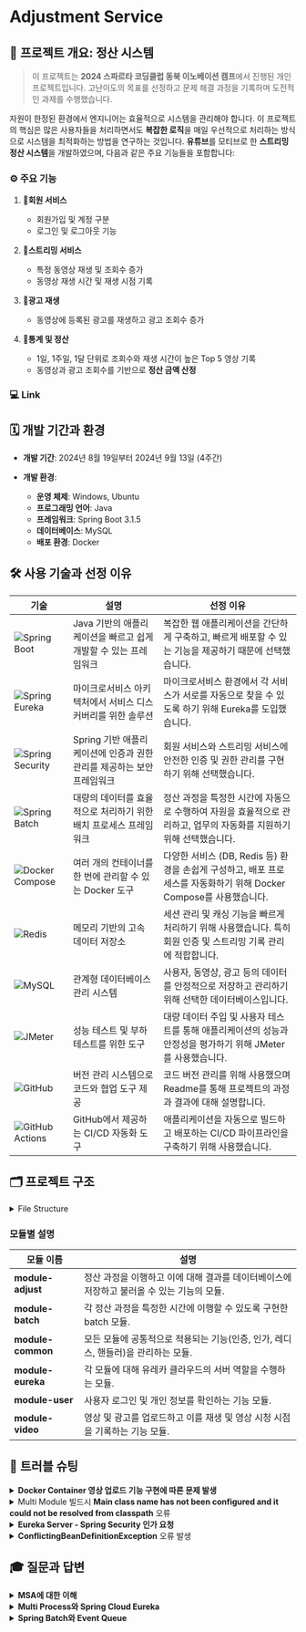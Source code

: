 # Adjustment Service

## 📜 프로젝트 개요: **정산 시스템**
>
>이 프로젝트는 **2024 스파르타 코딩클럽 동북 이노베이션 캠프**에서 진행된 개인 프로젝트입니다.
>고난이도의 목표를 선정하고 문제 해결 과정을 기록하며 도전적인 과제를 수행했습니다.
>
자원이 한정된 환경에서 엔지니어는 효율적으로 시스템을 관리해야 합니다. 이 프로젝트의 핵심은 많은 사용자들을 처리하면서도 **복잡한 로직**을 매일 우선적으로 처리하는 방식으로 시스템을 최적화하는 방법을 연구하는 것입니다. **유튜브**를 모티브로 한 **스트리밍 정산 시스템**을 개발하였으며, 다음과 같은 주요 기능들을 포함합니다:

### ⚙️ 주요 기능
1. 📌**회원 서비스**
   - 회원가입 및 계정 구분
   - 로그인 및 로그아웃 기능

2. 📌**스트리밍 서비스** 
   - 특정 동영상 재생 및 조회수 증가
   - 동영상 재생 시간 및 재생 시점 기록

3. 📌**광고 재생** 
   - 동영상에 등록된 광고를 재생하고 광고 조회수 증가

4. 📌**통계 및 정산** 
   - 1일, 1주일, 1달 단위로 조회수와 재생 시간이 높은 Top 5 영상 기록
   - 동영상과 광고 조회수를 기반으로 **정산 금액 산정**
  
### 💻 Link


## 🗓️ 개발 기간과 환경

- **개발 기간**: 2024년 8월 19일부터 2024년 9월 13일 (4주간)

- **개발 환경**:
  - **운영 체제**: Windows, Ubuntu
  - **프로그래밍 언어**: Java
  - **프레임워크**: Spring Boot 3.1.5
  - **데이터베이스**: MySQL
  - **배포 환경**: Docker

## 🛠️ 사용 기술과 선정 이유

| 기술                                                                                                  | 설명                                                                 | 선정 이유                                                                                              |
|-------------------------------------------------------------------------------------------------------|----------------------------------------------------------------------|-------------------------------------------------------------------------------------------------------|
| ![Spring Boot](https://img.shields.io/badge/Spring%20Boot-6DB33F?style=flat&logo=spring-boot&logoColor=white)    | Java 기반의 애플리케이션을 빠르고 쉽게 개발할 수 있는 프레임워크       | 복잡한 웹 애플리케이션을 간단하게 구축하고, 빠르게 배포할 수 있는 기능을 제공하기 때문에 선택했습니다.    |
| ![Spring Eureka](https://img.shields.io/badge/Spring%20Eureka-6DB33F?style=flat&logo=spring&logoColor=white)     | 마이크로서비스 아키텍처에서 서비스 디스커버리를 위한 솔루션           | 마이크로서비스 환경에서 각 서비스가 서로를 자동으로 찾을 수 있도록 하기 위해 Eureka를 도입했습니다.      |
| ![Spring Security](https://img.shields.io/badge/Spring%20Security-6DB33F?style=flat&logo=spring-security&logoColor=white) | Spring 기반 애플리케이션에 인증과 권한 관리를 제공하는 보안 프레임워크  | 회원 서비스와 스트리밍 서비스에 안전한 인증 및 권한 관리를 구현하기 위해 선택했습니다.                    |
| ![Spring Batch](https://img.shields.io/badge/Spring%20Batch-6DB33F?style=flat&logo=spring&logoColor=white)    | 대량의 데이터를 효율적으로 처리하기 위한 배치 프로세스 프레임워크         | 정산 과정을 특정한 시간에 자동으로 수행하여 자원을 효율적으로 관리하고, 업무의 자동화를 지원하기 위해 선택했습니다. |
| ![Docker Compose](https://img.shields.io/badge/Docker%20Compose-2496ED?style=flat&logo=docker&logoColor=white)  | 여러 개의 컨테이너를 한 번에 관리할 수 있는 Docker 도구               | 다양한 서비스 (DB, Redis 등) 환경을 손쉽게 구성하고, 배포 프로세스를 자동화하기 위해 Docker Compose를 사용했습니다.|
| ![Redis](https://img.shields.io/badge/Redis-DC382D?style=flat&logo=redis&logoColor=white)              | 메모리 기반의 고속 데이터 저장소                                      | 세션 관리 및 캐싱 기능을 빠르게 처리하기 위해 사용했습니다. 특히 회원 인증 및 스트리밍 기록 관리에 적합합니다.|
| ![MySQL](https://img.shields.io/badge/MySQL-4479A1?style=flat&logo=mysql&logoColor=white)              | 관계형 데이터베이스 관리 시스템                                        | 사용자, 동영상, 광고 등의 데이터를 안정적으로 저장하고 관리하기 위해 선택한 데이터베이스입니다.           |
| ![JMeter](https://img.shields.io/badge/JMeter-0A7E32?style=flat&logo=apache&logoColor=white)           | 성능 테스트 및 부하 테스트를 위한 도구                                 | 대량 데이터 주입 및 사용자 테스트를 통해 애플리케이션의 성능과 안정성을 평가하기 위해 JMeter를 사용했습니다.       |
| ![GitHub](https://img.shields.io/badge/GitHub-181717?style=flat&logo=github&logoColor=white)           | 버전 관리 시스템으로 코드와 협업 도구 제공                            | 코드 버전 관리를 위해 사용했으며 Readme를 통해 프로젝트의 과정과 결과에 대해 설명합니다.          |
| ![GitHub Actions](https://img.shields.io/badge/GitHub%20Actions-2088FF?style=flat&logo=github-actions&logoColor=white) | GitHub에서 제공하는 CI/CD 자동화 도구                                | 애플리케이션을 자동으로 빌드하고 배포하는 CI/CD 파이프라인을 구축하기 위해 사용했습니다.                  |

## 🗂️ 프로젝트 구조
<details>
<summary>File Structure</summary>
<pre>
📦adjustment
 ┣ 📂.github
 ┃ ┗ 📂workflows
 ┃ ┃ ┗ 📜deploy.yml
 ┣ 📂module-adjust
 ┃ ┣ 📂src
 ┃ ┃ ┣ 📂main
 ┃ ┃ ┃ ┣ 📂java.com.sparta.controller
 ┃ ┃ ┃ ┣ 📂java.com.sparta.dto
 ┃ ┃ ┃ ┣ 📂java.com.sparta.entity.base
 ┃ ┃ ┃ ┣ 📂java.com.sparta.entity
 ┃ ┃ ┃ ┣ 📂java.com.sparta.repository
 ┃ ┃ ┃ ┣ 📂java.com.sparta.service
 ┃ ┃ ┃ ┗ 📂resources
 ┃ ┃ ┃   ┗ 📜application-profile.properties
 ┃ ┃ ┗ 📂test
 ┃ ┗ 📜build.gradle
 ┃ ┗ 📜Dockerfile
 ┃ ┗ 📜settings.gradle
 ┣ 📂module-batch
 ┃ ┣ 📂src
 ┃ ┃ ┣ 📂main
 ┃ ┃ ┃ ┣ 📂java.com.sparta.config
 ┃ ┃ ┃ ┗ 📂resources
 ┃ ┃ ┃   ┗ 📜application-profile.properties
 ┃ ┃ ┗ 📂test
 ┃ ┗ 📜build.gradle
 ┃ ┗ 📜Dockerfile
 ┃ ┗ 📜settings.gradle
 ┣ 📂module-common
 ┃ ┣ 📂src
 ┃ ┃ ┣ 📂main
 ┃ ┃ ┃ ┣ 📂java.com.sparta.config
 ┃ ┃ ┃ ┣ 📂java.com.sparta.dto
 ┃ ┃ ┃ ┣ 📂java.com.sparta.entity
 ┃ ┃ ┃ ┣ 📂java.com.sparta.filter
 ┃ ┃ ┃ ┣ 📂java.com.sparta.handler
 ┃ ┃ ┃ ┣ 📂java.com.sparta.repository
 ┃ ┃ ┃ ┣ 📂java.com.sparta.security
 ┃ ┃ ┃ ┣ 📂java.com.sparta.service
 ┃ ┃ ┃ ┗ 📂resources
 ┃ ┃ ┃   ┗ 📜application.properties
 ┃ ┃ ┗ 📂test
 ┃ ┗ 📜build.gradle
 ┣ 📂module-eureka
 ┃ ┣ 📂src
 ┃ ┃ ┣ 📂main
 ┃ ┃ ┃ ┗ 📂java.com.sparta
 ┃ ┃ ┃ ┗ 📂resources
 ┃ ┃ ┃   ┗ 📜application.properties
 ┃ ┃ ┗ 📂test
 ┃ ┗ 📜build.gradle
 ┃ ┗ 📜Dockerfile
 ┃ ┗ 📜settings.gradle
 ┣ 📂module-user
 ┃ ┣ 📂src
 ┃ ┃ ┣ 📂main
 ┃ ┃ ┃ ┣ 📂java.com.sparta.controller
 ┃ ┃ ┃ ┣ 📂java.com.sparta.service
 ┃ ┃ ┃ ┗ 📂resources
 ┃ ┃ ┃   ┗ 📜application-profile.properties
 ┃ ┃ ┗ 📂test
 ┃ ┗ 📜build.gradle
 ┃ ┗ 📜Dockerfile
 ┃ ┗ 📜settings.gradle
 ┣ 📂module-video
 ┃ ┣ 📂src
 ┃ ┃ ┣ 📂main
 ┃ ┃ ┃ ┣ 📂java.com.sparta.controller
 ┃ ┃ ┃ ┣ 📂java.com.sparta.service
 ┃ ┃ ┃ ┗ 📂resources
 ┃ ┃ ┃   ┗ 📜application-profile.properties
 ┃ ┃ ┗ 📂test
 ┃ ┗ 📜build.gradle
 ┃ ┗ 📜Dockerfile
 ┃ ┗ 📜settings.gradle
 ┣ 📜.gitignore
 ┣ 📜build.gradle
 ┣ 📜docker-compose.yml
 ┣ 📜gradlew
 ┣ 📜gradlew.bat
 ┣ 📜HELP.md
 ┗ 📜settings.gradle 
</pre>
</details>

### 모듈별 설명
| 모듈 이름        | 설명                                                            |
|------------------|-----------------------------------------------------------------|
| **module-adjust** | 정산 과정을 이행하고 이에 대해 결과를 데이터베이스에 저장하고 불러올 수 있는 기능의 모듈. |
| **module-batch**  | 각 정산 과정을 특정한 시간에 이행할 수 있도록 구현한 batch 모듈. |
| **module-common** | 모든 모듈에 공통적으로 적용되는 기능(인증, 인가, 레디스, 핸들러)을 관리하는 모듈. |
| **module-eureka** | 각 모듈에 대해 유레카 클라우드의 서버 역할을 수행하는 모듈. |
| **module-user**   | 사용자 로그인 및 개인 정보를 확인하는 기능 모듈.              |
| **module-video**  | 영상 및 광고를 업로드하고 이를 재생 및 영상 시청 시점을 기록하는 기능 모듈. |

## 🤔 트러블 슈팅
<details>
<summary><strong>Docker Container 영상 업로드 기능 구현에 따른 문제 발생</strong></summary>
   
   💡 **문제** : Docker Container에서 영상 업로드 기능 구현을 했지만 **업로드된 파일을 찾을 수 없는 문제 발생**<br>
   ❌ **원인** : **Docker Container 내부에 영상 파일이 저장되어 서버 경로에서 해당 파일을 찾지 못함**<br>
   ✔️ **해결** : Docker 빌드시 파일의 저장 장소를 도커가 있는 서버에 연결! → (`volumes`)를 Docker Compose 파일에 추가
   <pre>
     video-service:
       build:
         context: ./  # Root context for the build
         dockerfile: module-video/Dockerfile
       container_name: video_service
       ports:
         - "8083:8080"
       env_file:
         - .env
       depends_on:
         - mysql
         - redis
       volumes:
         - /var/www/uploads/adjustment:/var/www/uploads/adjustment   
   </pre>
   Docker에서 파일을 저장하는 해당 경로는 Docker 외부의 **서버의 경로와 연결**되어 **파일이 원하는 장소에 저장**되었으며 필요한 파일을 찾을 수 있게 됨   
</details>

<details>
<summary>Multi Module 빌드시 <strong>Main class name has not been configured and it could not be resolved from classpath</strong> 오류 </summary>
   
   💡 **문제** : 스프링 Multi Module를 빌드 할 경우 나타나는 Main Class를 찾지 못하는 문제가 발생함 [Stackoverflow](https://stackoverflow.com/questions/78903577/main-class-name-has-not-been-configured-and-it-could-not-be-resolved-from-classp)<br>
   ❌ **원인** : Docker 빌드 과정에서 root 경로에서 필요한 파일을 가져오는 과정에서 **settings.gradle**을 참조하는데 모든 모듈을 include 하도록 작성되어 있기 때문에 특정 모듈에 필요하지 않은 모듈도 빌드를 시도하면서 나타나는 문제<br>
   ```
   //settings.gradle
   rootProject.name = 'adjustment'
   include 'module-user'
   include 'module-video'
   include 'module-common'
   include 'module-adjust'
   ```

   ✔️ **해결** : 빌드 과정에 필요한 모듈의 이름만 포함한 **settings.gradle**을 각 모듈에 배치하여 필요한 파일만 빌드할 수 있도록 구성함 <br>
   ```
   //module-user/settings.gradle
   rootProject.name = 'adjustment'
   include 'module-user'
   include 'module-common'
   ```
   또한 해당 업로드 과정을 각 모듈의 DockerFile에 적용함<br>
   ```
   # Base image
   FROM openjdk:17-jdk-slim
   
   # Set working directory
   WORKDIR /app
   
   # Copy Gradle files from the root context to the service context
   COPY gradlew /app/
   COPY gradle /app/gradle/
   COPY build.gradle /app/
   
   COPY module-common/build.gradle /app/module-common/
   COPY module-common/src /app/module-common/src
   
   COPY module-user/build.gradle /app/module-user/
   COPY module-user/src /app/module-user/src
   
   #Copy settings.gradle for module
   COPY module-user/settings.gradle /app/ 
   
   # Ensure gradlew is executable
   RUN chmod +x gradlew
   
   # Build the application
   RUN ./gradlew build -x test --stacktrace
   
   # Check the build output directory
   RUN ls -l module-user/build/libs/
   
   # Copy the built JAR file to /app.jar
   RUN cp module-user/build/libs/module-user-0.0.1-SNAPSHOT.jar /app.jar
   
   # Expose port
   EXPOSE 8080
   
   # Run the application
   CMD ["java", "-jar", "/app.jar"]
   ```
   💾 **Multi Module 구성 과정을 상세하게 설명하고 바로 적용할 수 있도록 별도의 Git Repository를 작성함** : [muti-module](https://github.com/seunghyeonlee9661/muti-module)
</details>

<details>
<summary><strong>Eureka Server - Spring Security 인가 요청</strong></summary>
   
   💡 **문제** : Eureka Server 페이지 접근 시 접근이 불가능하며 로그인을 요청함<br>
   ❌ **원인** :
   1. Spring Security가 root 경로의 의존성에 존재해 **모든 모듈이 Spring Security의 인가를 처리**하도록 되어있어 Login 페이지를 호출<br>
   2. Eureka Server에 연결된 client앱이 오류를 발생시킴<br>
   ✔️ **해결** :
   1. ~~Eureka Server에 기반 모듈을 연결하고 **Security Config에 대해 접근을 허용함**~~ -> 불필요한 의존성이 생기며 빌드 시간이 오래 걸림<br>
   2. Eureka Module의 **application.properties에 Security 보안 설정을 무시**하도록 설정
   ```
   # Spring Security Exception
   eureka.security.enable-self-preservation=false
   management.endpoints.web.exposure.include=health,info
   ```   
</details>

<details>
<summary><strong>ConflictingBeanDefinitionException</strong> 오류 발생</summary>
   
   💡 **문제** : 프로젝트 빌드 시 **ConflictingBeanDefinitionException** 오류가 나타나며 빌드가 실패함<br>
   ❌ **원인** : Spring Project에서 파일을 삭제해도 Git Actions에서 기존 파일을 삭제하지 않기 때문에 이전 파일이 남아 오류를 발생 시킴<br>
   ✔️ **해결** :
   1. ~~deploy.yml에서 모든 파일을 삭제하고 다시 다운로드 하도록 설정~~ -> 프로젝트 규모, 배포 횟수에 따라 전송 시간이 늘어날 수 있고 필요한 파일을 삭제할 가능성이 있음
   2. `rsync --delete` 옵션을 deploy.yml에 추가해 제거된 파일도 함께 동기화 할 수 있도록 수정함
   3. 또한 Docker Composer 빌드 시 **변경 감지를 통해 수정 사항만 새로 빌드할 수 있도록 기능을 추가**함
   ```
   # deploy.yml
   name: Deploy to Ubuntu Server
   
   on:
     push:
       branches:
         - main
         - develop
   
   jobs:
     deploy:
       runs-on: ubuntu-latest
   
       steps:
         - name: Checkout code
           uses: actions/checkout@v3
           with:
             fetch-depth: 2  # 변경 감지를 위한 이전 파일 확인
   
         - name: Set up SSH
           uses: webfactory/ssh-agent@v0.7.0
           with:
             ssh-private-key: ${{ secrets.SSH_PRIVATE_KEY }}
   
         - name: Copy files via SSH with file deletion # 필요한 파일을 Git Repository에서 받아오되 삭제된 파일도 적용할 수 있도록 수정함
           run: |
             rsync -avz --delete -e "ssh -o StrictHostKeyChecking=no" ./ ${{ secrets.USER }}@${{ secrets.HOST }}:/home/leesh/Sparta/AdjustmentService
   
         - name: Install Docker Compose
           run: |
             ssh -o StrictHostKeyChecking=no ${{ secrets.USER }}@${{ secrets.HOST }} 'bash -s' << 'EOF'
             curl -L "https://github.com/docker/compose/releases/download/v2.6.1/docker-compose-$(uname -s)-$(uname -m)" -o /usr/local/bin/docker-compose
             chmod +x /usr/local/bin/docker-compose
             EOF
   
         - name: Deploy with Docker Compose
           run: |
             ssh -o StrictHostKeyChecking=no ${{ secrets.USER }}@${{ secrets.HOST }} << 'EOF'
             cd /home/leesh/Sparta/AdjustmentService
             
             # 환경 변수 저장
             echo "MYSQL_ROOT_PASSWORD=${{ secrets.MYSQL_ROOT_PASSWORD }}" > .env
             echo "MYSQL_DATABASE=${{ secrets.MYSQL_DATABASE }}" >> .env
             echo "MYSQL_USER=${{ secrets.MYSQL_USER }}" >> .env
             echo "MYSQL_PASSWORD=${{ secrets.MYSQL_PASSWORD }}" >> .env
             echo "REDIS_HOST=${{ secrets.REDIS_HOST }}" >> .env
             echo "REDIS_PORT=${{ secrets.REDIS_PORT }}" >> .env
             echo "JWT_SECRET_KEY=${{ secrets.JWT_SECRET_KEY }}" >> .env
             echo "KAKAO_CLIENT_ID=${{ secrets.KAKAO_CLIENT_ID }}" >> .env
             echo "KAKAO_REDIRECT_URI=${{ secrets.KAKAO_REDIRECT_URI }}" >> .env
             
             # Detect which modules changed
             changed_modules=$(git diff --name-only HEAD^ HEAD)
   
             # Build all services if module-common changed
             if echo "$changed_modules" | grep -q '^module-common/'; then
               echo "Changes detected in common module"
               docker-compose build user-service
               docker-compose build video-service
               docker-compose build adjust-service
               docker-compose build batch-service
               docker-compose build eureka-server
               docker-compose build common
             else
               # Build only if specific directories have changed
               if echo "$changed_modules" | grep -q '^module-user/'; then
                 echo "Changes detected in user-service"
                 docker-compose build user-service
               fi
   
               if echo "$changed_modules" | grep -q '^module-video/'; then
                 echo "Changes detected in video-service"
                 docker-compose build video-service
               fi
   
               if echo "$changed_modules" | grep -q '^module-adjust/'; then
                 echo "Changes detected in adjust-service"
                 docker-compose build adjust-service
               fi
             
               if echo "$changed_modules" | grep -q '^module-batch/'; then
                 echo "Changes detected in batch-service"
                 docker-compose build batch-service
               fi
             
               if echo "$changed_modules" | grep -q '^module-eureka/'; then
                 echo "Changes detected in eureka-service"
                 docker-compose build eureka-server
               fi
             fi
             
             docker-compose up -d
             EOF
   ```
</details>

## 🎓 질문과 답변

<details>
<summary><strong>MSA에 대한 이해</strong></summary>
</details>

<details>
<summary><strong>Multi Process와 Spring Cloud Eureka</strong></summary>
</details>

<details>
<summary><strong>Spring Batch와 Event Queue</strong></summary>
</details>
